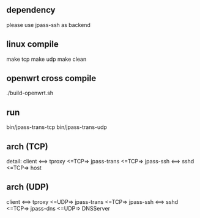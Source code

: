 ## dependency
please use jpass-ssh as backend

## linux compile
make tcp
make udp
make clean

## openwrt cross compile
./build-openwrt.sh 

## run
bin/jpass-trans-tcp
bin/jpass-trans-udp

## arch (TCP)
detail: client <==> tproxy <=TCP=> jpass-trans <=TCP=> jpass-ssh <==> sshd <=TCP=> host

## arch (UDP)
client <==> tproxy <=UDP=> jpass-trans <=TCP=> jpass-ssh <==> sshd <=TCP=> jpass-dns <=UDP=> DNSServer
